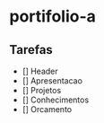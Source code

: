 # portifolio-a

## Tarefas
- [] Header
- [] Apresentacao
- [] Projetos
- [] Conhecimentos
- [] Orcamento